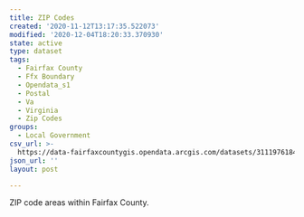 ```yaml
---
title: ZIP Codes
created: '2020-11-12T13:17:35.522073'
modified: '2020-12-04T18:20:33.370930'
state: active
type: dataset
tags:
  - Fairfax County
  - Ffx Boundary
  - Opendata_s1
  - Postal
  - Va
  - Virginia
  - Zip Codes
groups:
  - Local Government
csv_url: >-
  https://data-fairfaxcountygis.opendata.arcgis.com/datasets/3111976184004077b836f535f31eadf1_21.csv?outSR=%7B%22latestWkid%22%3A2283%2C%22wkid%22%3A102746%7D
json_url: ''
layout: post

---
```

ZIP code areas within Fairfax County.
